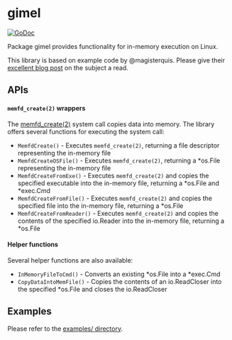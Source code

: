 # gimel

[![GoDoc][godoc-badge]][godoc]

[godoc-badge]: https://godoc.org/github.com/stephen-fox/gimel?status.svg
[godoc]: https://godoc.org/github.com/stephen-fox/gimel

Package gimel provides functionality for in-memory execution on Linux.

This library is based on example code by @magisterquis. Please give their
[excellent blog post](https://magisterquis.github.io/2018/03/31/in-memory-only-elf-execution.html)
on the subject a read.

## APIs

#### `memfd_create(2)` wrappers
The [memfd_create(2)](https://man7.org/linux/man-pages/man2/memfd_create.2.html)
system call copies data into memory. The library offers several functions for
executing the system call:

- `MemfdCreate()` - Executes `memfd_create(2)`, returning a file descriptor
representing the in-memory file
- `MemfdCreateOSFile()` - Executes `memfd_create(2)`, returning a *os.File
representing the in-memory file
- `MemfdCreateFromExe()` - Executes `memfd_create(2)` and copies the specified
executable into the in-memory file, returning a *os.File and *exec.Cmd
- `MemfdCreateFromFile()` - Executes `memfd_create(2)` and copies the specified
file into the in-memory file, returning a *os.File
- `MemfdCreateFromReader()` - Executes `memfd_create(2)` and copies the contents
of the specified io.Reader into the in-memory file, returning a *os.File

#### Helper functions
Several helper functions are also available:

- `InMemoryFileToCmd()` - Converts an existing *os.File into a *exec.Cmd
- `CopyDataIntoMemFile()` - Copies the contents of an io.ReadCloser into the
specified *os.File and closes the io.ReadCloser

## Examples
Please refer to the [examples/ directory](examples/).
